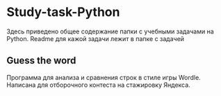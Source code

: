 # Study-task-Python

Здесь приведено общее содержание папки с учебными задачами на Python.
Readme для кажой задачи лежит в папке с задачей

## Guess the word
Программа для анализа и сравнения строк в стиле игры Wordle. Написана для отборочного контеста на стажировку Яндекса.

